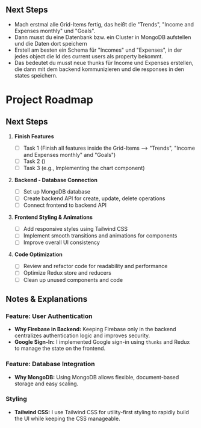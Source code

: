 ## Next Steps

- Mach erstmal alle Grid-Items fertig, das heißt die "Trends", "Income and Expenses monthly" und "Goals".
- Dann musst du eine Datenbank bzw. ein Cluster in MongoDB aufstellen und die Daten dort speichern
- Erstell am besten ein Schema für "Incomes" und "Expenses", in der jedes object die Id des current users als property bekommt.
- Das bedeutet du musst neue thunks für Income und Expenses erstellen, die dann mit dem backend kommunizieren und die responses in den states speichern.

# Project Roadmap

## Next Steps

1. **Finish Features**
   - [ ] Task 1 (Finish all features inside the Grid-Items --> "Trends", "Income and Expenses monthly" and "Goals")
   - [ ] Task 2 ()
   - [ ] Task 3 (e.g., Implementing the chart component)
2. **Backend - Database Connection**

   - [ ] Set up MongoDB database
   - [ ] Create backend API for create, update, delete operations
   - [ ] Connect frontend to backend API

3. **Frontend Styling & Animations**

   - [ ] Add responsive styles using Tailwind CSS
   - [ ] Implement smooth transitions and animations for components
   - [ ] Improve overall UI consistency

4. **Code Optimization**
   - [ ] Review and refactor code for readability and performance
   - [ ] Optimize Redux store and reducers
   - [ ] Clean up unused components and code

## Notes & Explanations

### Feature: User Authentication

- **Why Firebase in Backend:** Keeping Firebase only in the backend centralizes authentication logic and improves security.
- **Google Sign-In:** I implemented Google sign-in using `thunks` and Redux to manage the state on the frontend.

### Feature: Database Integration

- **Why MongoDB:** Using MongoDB allows flexible, document-based storage and easy scaling.

### Styling

- **Tailwind CSS:** I use Tailwind CSS for utility-first styling to rapidly build the UI while keeping the CSS manageable.
